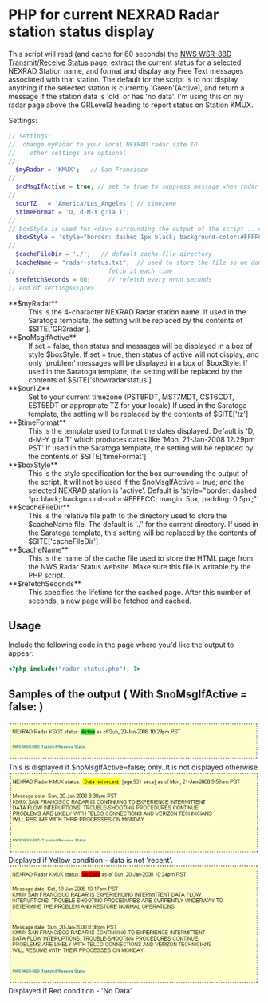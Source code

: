 # <a name="NEXRADStatus" id="NEXRADStatus"></a>PHP for current NEXRAD Radar station status display

This script will read (and cache for 60 seconds) the [NWS WSR-88D Transmit/Receive Status](https://weather.noaa.gov/monitor/radar/) page, extract the current status for a selected NEXRAD Station name, and format and display any Free Text messages associated with that station. The default for the script is to not display anything if the selected station is currently 'Green'(Active), and return a message if the station data is 'old' or has 'no data'. I'm using this on my radar page above the GRLevel3 heading to report status on Station KMUX.

Settings:

```php
// settings:  
//  change myRadar to your local NEXRAD radar site ID.
//    other settings are optional
//
  $myRadar = 'KMUX';   // San Francisco
//
  $noMsgIfActive = true; // set to true to suppress message when radar is active
//
  $ourTZ   = 'America/Los_Angeles'; // timezone
  $timeFormat = 'D, d-M-Y g:ia T';
//
// boxStyle is used for <div> surrounding the output of the script .. change styling to suit.
  $boxStyle = 'style="border: dashed 1px black; background-color:#FFFFCC; margin: 5px; padding: 0 5px;"';  
//
  $cacheFileDir = './';   // default cache file directory
  $cacheName = "radar-status.txt";  // used to store the file so we don't have to
//                          fetch it each time
  $refetchSeconds = 60;     // refetch every nnnn seconds
// end of settings</pre>
```
<dl>

<dt>**$myRadar**</dt>

<dd>This is the 4-character NEXRAD Radar station name.  
If used in the Saratoga template, the setting will be replaced by the contents of $SITE['GR3radar'].</dd>

<dt>**$noMsgIfActive**</dt>

<dd>If set = false, then status and messages will be displayed in a box of style $boxStyle.  
If set = true, then status of active will not display, and only 'problem' messages will be displayed in a box of $boxStyle.  
If used in the Saratoga template, the setting will be replaced by the contents of $SITE['showradarstatus']</dd>

<dt>**$ourTZ**</dt>

<dd>Set to your current timezone (PST8PDT, MST7MDT, CST6CDT, EST5EDT or appropriate TZ for your locale)  
If used in the Saratoga template, the setting will be replaced by the contents of $SITE['tz']</dd>

<dt>**$timeFormat**</dt>

<dd>This is the template used to format the dates displayed.  
Default is 'D, d-M-Y g:ia T' which produces dates like 'Mon, 21-Jan-2008 12:29pm PST'  
If used in the Saratoga template, the setting will be replaced by the contents of $SITE['timeFormat']</dd>

<dt>**$boxStyle**</dt>

<dd>This is the style specification for the box surrounding the output of the script. It will not be used if the $noMsgIfActive = true; and the selected NEXRAD station is 'active'.  
Default is 'style="border: dashed 1px black; background-color:#FFFFCC; margin: 5px; padding: 0 5px;"'</dd>

<dt>**$cacheFileDir**</dt>

<dd>This is the relative file path to the directory used to store the $cacheName file.  
The default is './' for the current directory. If used in the Saratoga template, this setting will be replaced by the contents of $SITE['cacheFileDir']</dd>

<dt>**$cacheName**</dt>

<dd>This is the name of the cache file used to store the HTML page from the NWS Radar Status website. Make sure this file is writable by the PHP script.</dd>

<dt>**$refetchSeconds**</dt>

<dd>This specifies the lifetime for the cached page. After this number of seconds, a new page will be fetched and cached.</dd>

</dl>

## Usage

Include the following code in the page where you'd like the output to appear:

```php
<?php include("radar-status.php"); ?>
```

## Samples of the output ( With $noMsgIfActive = false: )

<img src="./sample-nexrad-active.gif" alt="sample active">
This is displayed if $noMsgIfActive=false; only. It is not displayed otherwise

<img src="./sample-nexrad-notrecent.gif" alt="sample not recent data">
Displayed if Yellow condition - data is not 'recent'.

<img src="./sample-nexrad-nodata.gif" alt="sample no data">
Displayed if Red condition - 'No Data'
